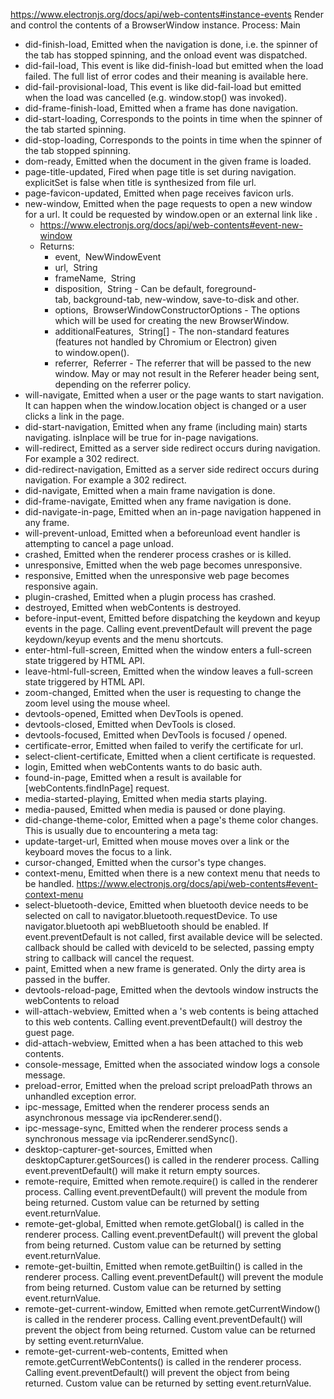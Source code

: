 <https://www.electronjs.org/docs/api/web-contents#instance-events>
Render and control the contents of a BrowserWindow instance.
Process: Main

- did-finish-load, Emitted when the navigation is done, i.e. the spinner of the tab has stopped spinning, and the onload event was dispatched.
- did-fail-load, This event is like did-finish-load but emitted when the load failed. The full list of error codes and their meaning is available here.
- did-fail-provisional-load, This event is like did-fail-load but emitted when the load was cancelled (e.g. window.stop() was invoked).
- did-frame-finish-load, Emitted when a frame has done navigation.
- did-start-loading, Corresponds to the points in time when the spinner of the tab started spinning.
- did-stop-loading, Corresponds to the points in time when the spinner of the tab stopped spinning.
- dom-ready, Emitted when the document in the given frame is loaded.
- page-title-updated, Fired when page title is set during navigation. explicitSet is false when title is synthesized from file url.
- page-favicon-updated, Emitted when page receives favicon urls.
- new-window, Emitted when the page requests to open a new window for a url. It could be requested by window.open or an external link like <a target='_blank'>.
    - <https://www.electronjs.org/docs/api/web-contents#event-new-window>
    - Returns:
        - event,  NewWindowEvent
        - url,  String
        - frameName,  String
        - disposition,  String - Can be default, foreground-tab, background-tab, new-window, save-to-disk and other.
        - options,  BrowserWindowConstructorOptions - The options which will be used for creating the new BrowserWindow.
        - additionalFeatures,  String[] - The non-standard features (features not handled by Chromium or Electron) given to window.open().
        - referrer,  Referrer - The referrer that will be passed to the new window. May or may not result in the Referer header being sent, depending on the referrer policy.
- will-navigate, Emitted when a user or the page wants to start navigation. It can happen when the window.location object is changed or a user clicks a link in the page.
- did-start-navigation, Emitted when any frame (including main) starts navigating. isInplace will be true for in-page navigations.
- will-redirect, Emitted as a server side redirect occurs during navigation. For example a 302 redirect.
- did-redirect-navigation, Emitted as a server side redirect occurs during navigation. For example a 302 redirect.
- did-navigate, Emitted when a main frame navigation is done.
- did-frame-navigate, Emitted when any frame navigation is done.
- did-navigate-in-page, Emitted when an in-page navigation happened in any frame.
- will-prevent-unload, Emitted when a beforeunload event handler is attempting to cancel a page unload.
- crashed, Emitted when the renderer process crashes or is killed.
- unresponsive, Emitted when the web page becomes unresponsive.
- responsive, Emitted when the unresponsive web page becomes responsive again.
- plugin-crashed, Emitted when a plugin process has crashed.
- destroyed, Emitted when webContents is destroyed.
- before-input-event, Emitted before dispatching the keydown and keyup events in the page. Calling event.preventDefault will prevent the page keydown/keyup events and the menu shortcuts. 
- enter-html-full-screen, Emitted when the window enters a full-screen state triggered by HTML API.
- leave-html-full-screen, Emitted when the window leaves a full-screen state triggered by HTML API.
- zoom-changed, Emitted when the user is requesting to change the zoom level using the mouse wheel.
- devtools-opened, Emitted when DevTools is opened.
- devtools-closed, Emitted when DevTools is closed.
- devtools-focused, Emitted when DevTools is focused / opened.
- certificate-error, Emitted when failed to verify the certificate for url.
- select-client-certificate, Emitted when a client certificate is requested.
- login, Emitted when webContents wants to do basic auth.
- found-in-page, Emitted when a result is available for [webContents.findInPage] request.
- media-started-playing, Emitted when media starts playing.
- media-paused, Emitted when media is paused or done playing.
- did-change-theme-color, Emitted when a page's theme color changes. This is usually due to encountering a meta tag:
- update-target-url, Emitted when mouse moves over a link or the keyboard moves the focus to a link.
- cursor-changed, Emitted when the cursor's type changes.
- context-menu, Emitted when there is a new context menu that needs to be handled. <https://www.electronjs.org/docs/api/web-contents#event-context-menu>
- select-bluetooth-device, Emitted when bluetooth device needs to be selected on call to navigator.bluetooth.requestDevice. To use navigator.bluetooth api webBluetooth should be enabled. If event.preventDefault is not called, first available device will be selected. callback should be called with deviceId to be selected, passing empty string to callback will cancel the request.
- paint, Emitted when a new frame is generated. Only the dirty area is passed in the buffer.
- devtools-reload-page, Emitted when the devtools window instructs the webContents to reload
- will-attach-webview, Emitted when a <webview>'s web contents is being attached to this web contents. Calling event.preventDefault() will destroy the guest page.
- did-attach-webview, Emitted when a <webview> has been attached to this web contents.
- console-message, Emitted when the associated window logs a console message.
- preload-error, Emitted when the preload script preloadPath throws an unhandled exception error.
- ipc-message, Emitted when the renderer process sends an asynchronous message via ipcRenderer.send().
- ipc-message-sync, Emitted when the renderer process sends a synchronous message via ipcRenderer.sendSync().
- desktop-capturer-get-sources, Emitted when desktopCapturer.getSources() is called in the renderer process. Calling event.preventDefault() will make it return empty sources.
- remote-require, Emitted when remote.require() is called in the renderer process. Calling event.preventDefault() will prevent the module from being returned. Custom value can be returned by setting event.returnValue.
- remote-get-global, Emitted when remote.getGlobal() is called in the renderer process. Calling event.preventDefault() will prevent the global from being returned. Custom value can be returned by setting event.returnValue.
- remote-get-builtin, Emitted when remote.getBuiltin() is called in the renderer process. Calling event.preventDefault() will prevent the module from being returned. Custom value can be returned by setting event.returnValue.
- remote-get-current-window, Emitted when remote.getCurrentWindow() is called in the renderer process. Calling event.preventDefault() will prevent the object from being returned. Custom value can be returned by setting event.returnValue.
- remote-get-current-web-contents, Emitted when remote.getCurrentWebContents() is called in the renderer process. Calling event.preventDefault() will prevent the object from being returned. Custom value can be returned by setting event.returnValue.
